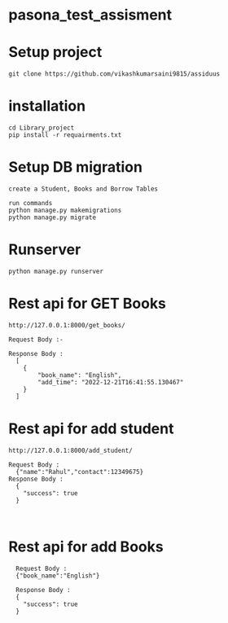 # pasona_test_assisment


# Setup project
~~~
git clone https://github.com/vikashkumarsaini9815/assiduus
~~~
# installation
~~~
cd Library_project
pip install -r requairments.txt
~~~~
# Setup DB migration
~~~
create a Student, Books and Borrow Tables

run commands
python manage.py makemigrations
python manage.py migrate
~~~
# Runserver
~~~
python manage.py runserver
~~~

# Rest api for GET Books 
~~~
http://127.0.0.1:8000/get_books/

Request Body :-

Response Body :
  [
    {
        "book_name": "English",
        "add_time": "2022-12-21T16:41:55.130467"
    }
  ]

~~~
# Rest api for add student 
~~~
http://127.0.0.1:8000/add_student/

Request Body :
  {"name":"Rahul","contact":12349675}
Response Body :
  {
    "success": true
  }
  
  
~~~
 # Rest api for add Books 
~~~
  Request Body :
  {"book_name":"English"}
  
  Response Body :
  {
    "success": true
  }
